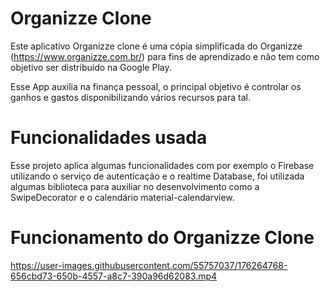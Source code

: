 # Organizze Clone 

Este aplicativo Organizze clone é uma cópia simplificada do Organizze (https://www.organizze.com.br/) 
para fins de aprendizado e não tem como objetivo ser distribuído na Google Play.

Esse App auxilia na finança pessoal, o principal objetivo é controlar os ganhos e gastos disponibilizando vários recursos para tal.

# Funcionalidades usada 

Esse projeto aplica algumas funcionalidades com por exemplo o Firebase utilizando o serviço de autenticação e o realtime Database, foi utilizada algumas biblioteca
para auxiliar no desenvolvimento como a SwipeDecorator e o calendário material-calendarview.

# Funcionamento do Organizze Clone
https://user-images.githubusercontent.com/55757037/176264768-656cbd73-650b-4557-a8c7-390a96d62083.mp4


